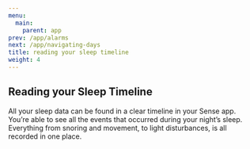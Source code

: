 ```yaml
---
menu:
  main:
    parent: app
prev: /app/alarms
next: /app/navigating-days
title: reading your sleep timeline
weight: 4
---
```


## Reading your Sleep Timeline


All your sleep data can be found in a clear timeline in your Sense app. You’re able to see all the events that occurred during your night’s sleep. Everything from snoring and movement, to light disturbances, is all recorded in one place. 
